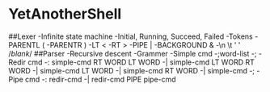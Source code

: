 # YetAnotherShell
##Lexer
-Infinite state machine
-Initial, Running, Succeed, Failed
-Tokens
  -PARENTL (
  -PARENTR )
  -LT <
  -RT >
  -PIPE |
  -BACKGROUND &
  -\n \t ' ' /*blank*/
 ##Parser
 -Recursive descent
 -Grammer
  -Simple cmd
    -;word-list
    -;
  -Redir cmd
    -: simple-cmd RT WORD LT WORD
    -| simple-cmd LT WORD RT WORD
    -| simple-cmd LT WORD
    -| simple-cmd RT WORD
    -| simple-cmd
    -;
  -Pipe cmd
    -: redir-cmd
    -| redir-cmd PIPE pipe-cmd
